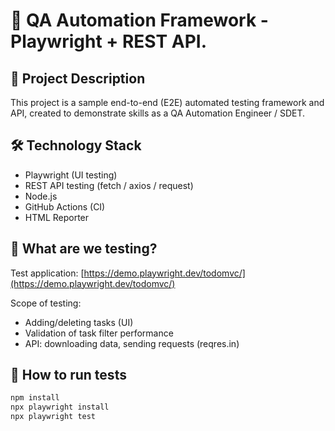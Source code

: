 # 🧪 QA Automation Framework - Playwright + REST API.

## 📌 Project Description
This project is a sample end-to-end (E2E) automated testing framework and API, created to demonstrate skills as a QA Automation Engineer / SDET.

## 🛠️ Technology Stack
- Playwright (UI testing)
- REST API testing (fetch / axios / request)
- Node.js
- GitHub Actions (CI)
- HTML Reporter

## 🚀 What are we testing?
Test application: [https://demo.playwright.dev/todomvc/](https://demo.playwright.dev/todomvc/)

Scope of testing:
- Adding/deleting tasks (UI)
- Validation of task filter performance
- API: downloading data, sending requests (reqres.in)

## 🧪 How to run tests
```bash
npm install
npx playwright install
npx playwright test
